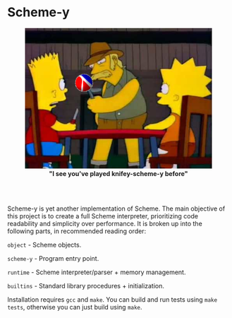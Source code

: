 # Scheme-y

<figure style="text-align: center">
<img src="knifey-schemey.png">
<figcaption align="center">
  <b>"I see you've played knifey-scheme-y before"</b>
</figcaption>
<br>
</figure>

<br>

Scheme-y is yet another implementation of Scheme. The main objective of this project is to create a full Scheme interpreter, prioritizing code readability and simplicity over performance. It is broken up into the following parts, in recommended reading order:

`object` - Scheme objects.

`scheme-y` - Program entry point.

`runtime` - Scheme interpreter/parser + memory management.

`builtins` - Standard library procedures + initialization.

Installation requires `gcc` and `make`. You can build and run tests using `make tests`, otherwise you can just build using `make`.
